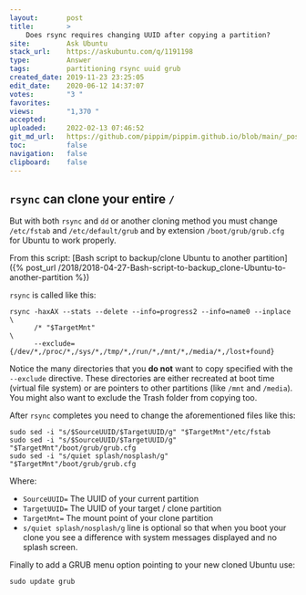```yaml
---
layout:       post
title:        >
    Does rsync requires changing UUID after copying a partition?
site:         Ask Ubuntu
stack_url:    https://askubuntu.com/q/1191198
type:         Answer
tags:         partitioning rsync uuid grub
created_date: 2019-11-23 23:25:05
edit_date:    2020-06-12 14:37:07
votes:        "3 "
favorites:    
views:        "1,370 "
accepted:     
uploaded:     2022-02-13 07:46:52
git_md_url:   https://github.com/pippim/pippim.github.io/blob/main/_posts/2019/2019-11-23-Does-rsync-requires-changing-UUID-after-copying-a-partition_.md
toc:          false
navigation:   false
clipboard:    false
---
```


## `rsync` can clone your entire `/`

But with both `rsync` and `dd` or another cloning method you must change `/etc/fstab` and `/etc/default/grub` and by extension `/boot/grub/grub.cfg` for Ubuntu to work properly.

From this script: [Bash script to backup/clone Ubuntu to another partition]({% post_url /2018/2018-04-27-Bash-script-to-backup_clone-Ubuntu-to-another-partition %})

`rsync` is called like this:

``` 
rsync -haxAX --stats --delete --info=progress2 --info=name0 --inplace  \
      /* "$TargetMnt"                                                   \
      --exclude={/dev/*,/proc/*,/sys/*,/tmp/*,/run/*,/mnt/*,/media/*,/lost+found}
```

Notice the many directories that you **do not** want to copy specified with the `--exclude` directive. These directories are either recreated at boot time (virtual file system) or are pointers to other partitions (like `/mnt` and `/media`). You might also want to exclude the Trash folder from copying too.

After `rsync` completes you need to change the aforementioned files like this:

``` 
sudo sed -i "s/$SourceUUID/$TargetUUID/g" "$TargetMnt"/etc/fstab
sudo sed -i "s/$SourceUUID/$TargetUUID/g" "$TargetMnt"/boot/grub/grub.cfg
sudo sed -i "s/quiet splash/nosplash/g" "$TargetMnt"/boot/grub/grub.cfg
```

Where:

- `SourceUUID=` The UUID of your current partition
- `TargetUUID=` The UUID of your target / clone partition
- `TargetMnt=` The mount point of your clone partition
- `s/quiet splash/nosplash/g` line is optional so that when you boot your clone you see a difference with system messages displayed and no splash screen.

Finally to add a GRUB menu option pointing to your new cloned Ubuntu use:

``` 
sudo update grub
```

